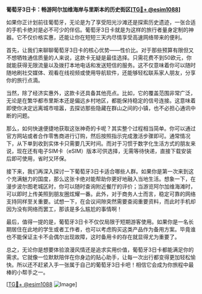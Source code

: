 **葡萄牙3日卡：畅游阿尔加维海岸与里斯本的历史街区[[TG💪+ @esim1088](https://t.me/s/esim1088)]**

如果你正计划前往葡萄牙，无论是为了享受阳光沙滩还是探索历史遗迹，一张合适的手机卡绝对是必不可少的伴侣。葡萄牙3日卡就是为这样的旅行者量身定制的神器。它不仅价格实惠，还能让你在短短三天内尽情享受高速网络带来的便利。

首先，让我们来聊聊葡萄牙3日卡的核心优势——性价比。对于那些预算有限但又不想牺牲通信质量的人来说，这款卡无疑是最佳选择。只需花费不到50欧元，你就能获得无限流量以及拨打本地电话和发送短信的服务。这不仅意味着你可以随时随地刷社交媒体、观看在线视频或使用导航软件，还能够轻松联系家人朋友，分享你的旅行点滴。

当然，除了经济实惠外，这款卡还具备其他亮点。比如，它的覆盖范围非常广泛，无论是在繁华都市里斯本还是偏远乡村地区，都能保持稳定的信号连接。这意味着即使你决定远离城市喧嚣，去探访那些隐藏在群山之间的小镇，也不必担心通讯中断的问题。

那么，如何快速便捷地获取这张神奇的卡呢？其实整个过程相当简单。你可以通过官方网站或者合作零售商进行订购，然后按照指示完成激活步骤即可。通常情况下，从下单到收到实体卡只需要几天时间。而对于习惯于数字化生活方式的朋友来说，现在还有电子SIM卡（eSIM）版本可供选择，无需等待快递，直接下载安装后即可使用，省时又环保。

接下来，我们再深入探讨一下葡萄牙3日卡适合哪些人群。如果你是第一次来到这个充满魅力的国度，那么这张卡绝对能帮助你更好地融入当地生活。想象一下，在漫步波尔图老城区时，你可以随时查询附近餐厅的评价；当游览阿尔加维海滩时，可以即时上传美照到朋友圈炫耀一番。此外，对于商务人士而言，稳定可靠的网络支持同样至关重要。试想一下，在会议间隙突然需要查阅重要资料，而此时手机却因为没有网络而罢工，那该是多么尴尬的事情啊！

最后，值得一提的是，葡萄牙3日卡不仅仅局限于短期游客使用。如果你是一名长期居住在此地的学生或者工作者，也可以考虑购买这类产品作为备用方案。毕竟谁也不能保证主卡不会偶尔出现故障，这时备用卡的存在就显得尤为重要了。

总之，无论你是想要体验浪漫风情还是追求实用价值，葡萄牙3日卡都能满足你的需求。它就像一位默默陪伴在你身边的贴心助手，让每一次出行都变得更加轻松愉快。所以还不赶紧入手一张属于自己的葡萄牙3日卡吧！相信它会成为你旅程中最棒的小帮手之一。

[[TG💪+ @esim1088](https://t.me/s/esim1088) ![Image](https://i.postimg.cc/4NQfJmqS/Snipaste-2025-05-13-00-14-12.png)]